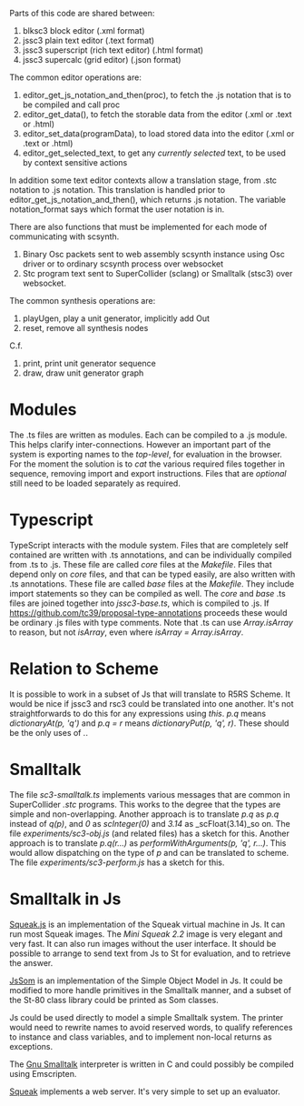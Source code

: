 Parts of this code are shared between:

1. blksc3 block editor (.xml format)
2. jssc3 plain text editor (.text format)
3. jssc3 superscript (rich text editor) (.html format)
4. jssc3 supercalc (grid editor) (.json format)

The common editor operations are:

1. editor\_get\_js\_notation\_and\_then(proc), to fetch the .js notation that is to be compiled and call proc
2. editor\_get\_data(), to fetch the storable data from the editor (.xml or .text or .html)
3. editor\_set\_data(programData), to load stored data into the editor (.xml or .text or .html)
4. editor\_get\_selected\_text, to get any _currently selected_ text, to be used by context sensitive actions

In addition some text editor contexts allow a translation stage, from .stc notation to .js notation.
This translation is handled prior to editor\_get\_js\_notation\_and\_then(), which returns .js notation.
The variable notation\_format says which format the user notation is in.

There are also functions that must be implemented for each mode of communicating with scsynth.

1. Binary Osc packets sent to web assembly scsynth instance using Osc driver or to ordinary scsynth process over websocket
2. Stc program text sent to SuperCollider (sclang) or Smalltalk (stsc3) over websocket.

The common synthesis operations are:

1. playUgen, play a unit generator, implicitly add Out
2. reset, remove all synthesis nodes

C.f.

1. print, print unit generator sequence
2. draw, draw unit generator graph

# Modules

The .ts files are written as modules.
Each can be compiled to a .js module.
This helps clarify inter-connections.
However an important part of the system is exporting names to the _top-level_, for evaluation in the browser.
For the moment the solution is to _cat_ the various required files together in sequence, removing import and export instructions.
Files that are _optional_ still need to be loaded separately as required.

# Typescript

TypeScript interacts with the module system.
Files that are completely self contained are written with .ts annotations, and can be individually compiled from .ts to .js.
These file are called _core_ files at the _Makefile_.
Files that depend only on _core_ files, and that can be typed easily, are also written with .ts annotations.
These file are called _base_ files at the _Makefile_.
They include import statements so they can be compiled as well.
The _core_ and _base_ .ts files are joined together into _jssc3-base.ts_, which is compiled to .js.
If <https://github.com/tc39/proposal-type-annotations> proceeds these would be ordinary .js files with type comments.
Note that .ts can use _Array.isArray_ to reason, but not _isArray_, even where _isArray = Array.isArray_.

# Relation to Scheme

It is possible to work in a subset of Js that will translate to R5RS Scheme.
It would be nice if jssc3 and rsc3 could be translated into one another.
It's not straightforwards to do this for any expressions using _this_.
_p.q_ means _dictionaryAt(p, 'q')_ and _p.q = r_ means _dictionaryPut(p, 'q', r)_.
These should be the only uses of _._.

# Smalltalk

The file _sc3-smalltalk.ts_ implements various messages that are common in SuperCollider _.stc_ programs.
This works to the degree that the types are simple and non-overlapping.
Another approach is to translate _p.q_ as _p.q_ instead of _q(p)_, and _0_ as _scInteger(0)_ and _3.14_ as _scFloat(3.14)_so on.
The file _experiments/sc3-obj.js_ (and related files) has a sketch for this.
Another approach is to translate _p.q(r...)_ as _performWithArguments(p, 'q', r...)_.
This would allow dispatching on the type of _p_ and can be translated to scheme.
The file _experiments/sc3-perform.js_ has a sketch for this.

# Smalltalk in Js

[Squeak.js](https://squeak.js.org/) is an implementation of the Squeak virtual machine in Js.
It can run most Squeak images.
The _Mini Squeak 2.2_ image is very elegant and very fast.
It can also run images without the user interface.
It should be possible to arrange to send text from Js to St for evaluation, and to retrieve the answer.

[JsSom](https://github.com/SOM-st/JsSOM) is an implementation of the Simple Object Model in Js.
It could be modified to more handle primitives in the Smalltalk manner,
and a subset of the St-80 class library could be printed as Som classes.

Js could be used directly to model a simple Smalltalk system.
The printer would need to rewrite names to avoid reserved words,
to qualify references to instance and class variables, and
to implement non-local returns as exceptions.

The [Gnu Smalltalk](https://www.gnu.org/software/smalltalk/) interpreter is written in C and could possibly be compiled using Emscripten.

[Squeak](https://squeak.org/) implements a web server.
It's very simple to set up an evaluator.
